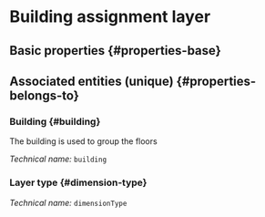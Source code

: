 # Building assignment layer
<!--- THIS FILE IS GENERATED PLEASE DO NOT EDIT IT DIRECTLY --->



<OH code="dimensionTypeToBuilding"/>


## Basic properties {#properties-base}



## Associated entities (unique) {#properties-belongs-to}

### Building {#building}

The building is used to group the floors

*Technical name:* ```building```
<PH code="dimensionTypeToBuilding:building"/>

### Layer type {#dimension-type}



*Technical name:* ```dimensionType```
<PH code="dimensionTypeToBuilding:dimensionType"/>





